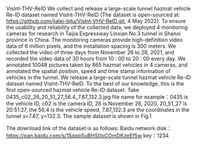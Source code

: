VisInt-THV-ReID
We collect and release a large-scale tunnel hazmat vehicle Re-ID dataset named VisInt-THV-ReID (The dataset is open-sourced at: https://github.com/jialei-bjtu/VisInt-VHV-ReID.git, 4 May 2022). To ensure the usability and reliability of the collected data, we deployed 4 monitoring cameras for research in Taijia Expressway Linxian No.3 tunnel in Shanxi province in China. The monitoring cameras provide high-definition video data of 6 million pixels, and the installation spacing is 300 meters. We collected the video of three days from November 26 to 28, 2021, and recorded the video data of 30 hours from 10 : 00 to 20 : 00 every day. We annotated 10048 pictures taken by 865 hazmat vehicles in 4 cameras, and annotated the spatial position, speed and time stamp information of vehicles in the tunnel. We release a large-scale tunnel hazmat vehicle Re-ID dataset named VisInt-THV-ReID. To the best of our knowledge, this is the first open-sourced hazmat vehicle Re-ID dataset. 
Take 0435_c02_26_20_51_27_56.4_7.87_132.3.jpg file name for example：0435 is the vehicle ID, c02 is the camera ID, 26 is November 26, 2020, 20_51_27 is 20:51:27, the 56.4 is the vehicle speed, 7.87_132.3 are the coordinates in the tunnel x=7.87, y=132.3.
The sample dataset is shown in Fig.1

The download link of the dataset is as follows:
Baidu network disk：https://pan.baidu.com/s/1Sqpp5uBHS0oCOmDKzeEf5w key：1234
